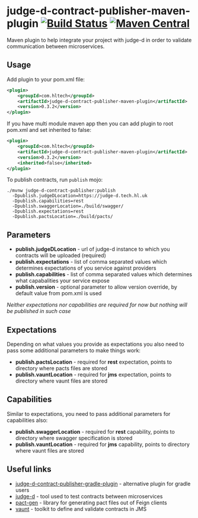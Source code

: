 # judge-d-contract-publisher-maven-plugin [![Build Status](https://travis-ci.org/HLTech/judge-d-contract-publisher-maven-plugin.svg?branch=master)](https://travis-ci.org/HLTech/judge-d-contract-publisher-maven-plugin) [![Maven Central](https://maven-badges.herokuapp.com/maven-central/com.hltech/judge-d-contract-publisher-maven-plugin/badge.svg)](https://maven-badges.herokuapp.com/maven-central/com.hltech/judge-d-contract-publisher-maven-plugin)

Maven plugin to help integrate your project with judge-d in order to validate communication between microservices.

## Usage

Add plugin to your pom.xml file:
```xml
<plugin>
    <groupId>com.hltech</groupId>
    <artifactId>judge-d-contract-publisher-maven-plugin</artifactId>
    <version>0.3.2</version>
</plugin>
```

If you have multi module maven app then you can add plugin to root pom.xml and set inherited to false:
```xml
<plugin>
    <groupId>com.hltech</groupId>
    <artifactId>judge-d-contract-publisher-maven-plugin</artifactId>
    <version>0.3.2</version>
    <inherited>false</inherited>
</plugin>
```

To publish contracts, run `publish` mojo:
```shell script
./mvnw judge-d-contract-publisher:publish 
  -Dpublish.judgeDLocation=https://judge-d.tech.hl.uk
  -Dpublish.capabilities=rest
  -Dpublish.swaggerLocation=./build/swagger/
  -Dpublish.expectations=rest
  -Dpublish.pactsLocation=./build/pacts/
```

## Parameters
- **publish.judgeDLocation** - url of judge-d instance to which you contracts will be uploaded (required)
- **publish.expectations** - list of comma separated values which determines expectations of you service against providers
- **publish.capabilities** - list of comma separated values which determines what capabalities your service expose
- **publish.version** - optional parameter to allow version override, by default value from pom.xml is used

*Neither expectations nor capabilities are required for now but nothing will be published in such case*

## Expectations
Depending on what values you provide as expectations you also need to pass some additional parameters to make things work:
- **publish.pactsLocation** - required for **rest** expectation, points to directory where pacts files are stored
- **publish.vauntLocation** - required for **jms** expectation, points to directory where vaunt files are stored

## Capabilities
Similar to expectations, you need to pass additional parameters for capabilities also:
- **publish.swaggerLocation** - required for **rest** capability, points to directory where swagger specification is stored
- **publish.vauntLocation** - required for **jms** capability, points to directory where vaunt files are stored

## Useful links
- [judge-d-contract-publisher-gradle-plugin](https://github.com/HLTech/judge-d-contract-publisher-gradle-plugin) - alternative plugin for gradle users
- [judge-d](https://github.com/HLTech/judge-d) - tool used to test contracts between microservices
- [pact-gen](https://github.com/HLTech/pact-gen) - library for generating pact files out of Feign clients
- [vaunt](https://github.com/HLTech/vaunt) - toolkit to define and validate contracts in JMS
